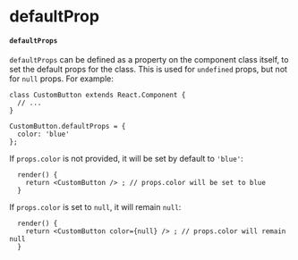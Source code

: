# defaultProp

#### `defaultProps` <a href="#defaultprops" id="defaultprops"></a>

`defaultProps` can be defined as a property on the component class itself, to set the default props for the class. This is used for `undefined` props, but not for `null` props. For example:

```
class CustomButton extends React.Component {
  // ...
}

CustomButton.defaultProps = {
  color: 'blue'
};
```

If `props.color` is not provided, it will be set by default to `'blue'`:

```
  render() {
    return <CustomButton /> ; // props.color will be set to blue
  }
```

If `props.color` is set to `null`, it will remain `null`:

```
  render() {
    return <CustomButton color={null} /> ; // props.color will remain null
  }
```
